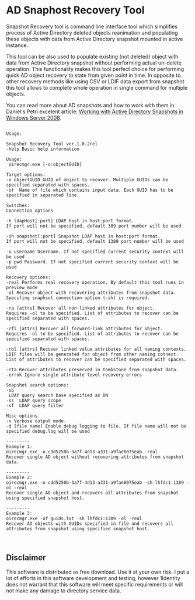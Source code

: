 # AD Snaphost Recovery Tool

Snapshot Recovery tool is command line interface tool which simplifies process of Active Directory deleted objects reanimation and populating these objects with data from Active Directory snapshot mounted in active instance.

This tool can be also used to populate existing (not deleted) object with data from Active Directory snapshot without performing actual un-delete operation. This functionality makes this tool perfect choice for performing quick AD object recovery to state from given point in time. In opposite to other recovery methods like using CSV or LDIF data export from snapshot this tool allows to complete whole operation in single command for multiple objects.

You can read more about AD snapshots and how to work with them in Daniel's Petri excelent article: [Working with Active Directory Snapshots in Windows Server 2008](https://petri.com/working-active-directory-snapshots-windows-server-2008).

<pre><code>
Usage:

Snapshot Recovery Tool ver.1.0.2rel
-help Basic help information

Usage:
 oirecmgr.exe [-o:objectGUID]

Target options:
-o objectGUID GUID of object to recover. Multiple GUIDs can be specified separated with spaces.
-of <file name> Name of file which contains input data. Each GUID has to be specified in separated line.

Switches:
Connection options

-h ldapHost[:port] LDAP host in host:port format. 
If port will not be specified, default 389 port number will be used

-sh snapshot[:port] Snapshot LDAP host in host:port format. 
If port will not be specified, default 1389 port number will be used

-u username Username. If not specified current security context will be used
-p pwd Password. If not specified current security context will be used

Recovery options:
-real Performs real recovery operation. By default this tool runs in preview mode
-ol Recover object with recovering attributes from snapshot data. 
Specifing snaphsot connection option (-sh) is required.

-ra [attrs] Recover all non-linked attributes for object. 
Requires -ol to be specified. List of attributes to recover can be specified separated with spaces.

-rfl [attrs] Recover all forward-link attributes for object. 
Requires -ol to be specified. List of attributes to recover can be specified separated with spaces.

-rbl [attrs] Recover linked value attributes for all naming contexts. 
LDIF files will be generated for object from other naming cotnext. List of attributes to recover can be specified separated with spaces.

-rta Recover attributes preserved in tombstone from snapshot data.
-errok Ignore single attribute level recovery errors

Snapshot search options:
-sb <search base> LDAP query search base specified as DN
-ss <base|onelevel|subtree> LDAP query scope
-sf <filter> LDAP query filter

Misc options
-v Verbose output mode.
-d [file name] Enable debug logging to file. If file name will not be specified debug.log will be used

---------
Example 1:
oirecmgr.exe -o cdd5250b-3a7f-4d13-a331-a9fae8075eab -real
Recover single AD object without recovering attributes from snapshot data.

---------
Example 2:
oirecmgr.exe -o cdd5250b-3a7f-4d13-a331-a9fae8075eab -sh lhfdc1:1389 -ol -real
Recover single AD object and recovers all attributes from snapshot using specified snapshot host.

---------
Example 3:
oirecmgr.exe -of guids.txt -sh lhfdc1:1389 -ol -real
Recover AD objects with GUIDs specified in file and recovers all attributes from snapshot using specified snapshot host.

</code>
</pre>

## Disclaimer

This software is distributed as free download. Use it at your own risk.
I put a lot of efforts in this software development and testing, however 1Identity does not warrant that this software will meet specific requirements or will not make any damage to directory service data.